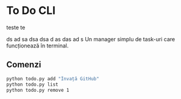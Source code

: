 # To Do CLI
teste te

ds
ad
sa
dsa
dsa
d
as
das
ad
s
Un manager simplu de task-uri care funcționează în terminal.

## Comenzi

```bash
python todo.py add "Învață GitHub"
python todo.py list
python todo.py remove 1

